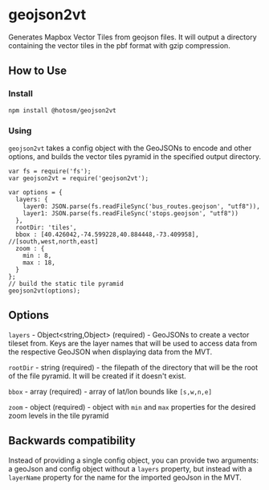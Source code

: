 # geojson2vt

Generates Mapbox Vector Tiles from geojson files. It will output a directory containing the vector tiles in the pbf format with gzip compression.

## How to Use

### Install

`npm install @hotosm/geojson2vt`

### Using

`geojson2vt` takes a config object with the GeoJSONs to encode and other options, and builds the vector tiles pyramid in the specified output directory.

```
var fs = require('fs');
var geojson2vt = require('geojson2vt');

var options = {
  layers: {
    layer0: JSON.parse(fs.readFileSync('bus_routes.geojson', "utf8")),
    layer1: JSON.parse(fs.readFileSync('stops.geojson', "utf8"))
  },
  rootDir: 'tiles',
  bbox : [40.426042,-74.599228,40.884448,-73.409958], //[south,west,north,east]
  zoom : {
    min : 8,
    max : 18,
  }
};
// build the static tile pyramid
geojson2vt(options);
```

## Options

`layers` - Object<string,Object> (required) - GeoJSONs to create a vector tileset from. Keys are the layer names that will be used to access data from the respective GeoJSON when displaying data from the MVT.

`rootDir` - string (required) - the filepath of the directory that will be the root of the file pyramid.  It will be created if it doesn't exist.

`bbox` - array (required) - array of lat/lon bounds like `[s,w,n,e]`

`zoom` - object (required) - object with `min` and `max` properties for the desired zoom levels in the tile pyramid

## Backwards compatibility

Instead of providing a single config object, you can provide two arguments: a geoJson and config object without a `layers` property, but instead with a `layerName` property for the name for the imported geoJson in the MVT.
